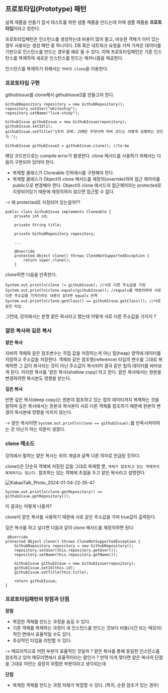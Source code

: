 ## 프로토타입(Prototype) 패턴

실제 제품을 만들기 앞서 테스트를 위한 샘플 제품을 만드는데 이때 샘플 제품을 **프로토타입**이라고 칭한다.

프로토타입패턴은 인스턴스를 생성하는데 비용이 많이 들고, 비슷한 객체가 이미 있는 경우 사용되는 생성 패턴 중 하나이다. DB 혹은 네트워크 요청을 거쳐 가져온 데이터를 기반으로 인스턴스를 만드는 경우를 예로 들 수 있다. 이때 프로토타입패턴은 기존 인스턴스를 복제하여 새로운 인스턴스를 만드는 메커니즘을 제공한다.

인스턴스를 복제하기 위해서는 ```자바의 clone```을 이용한다.

### 프로토타입 구현

githubIssue를 clone해서 githubIssue2를 만들고자 한다.

```
GithubRepository repository = new GithubRepository();
repository.setUser("whiteship");
repository.setName("live-study");

GithubIssue githubIssue = new GithubIssue(repository);
githubIssue.setId(1);
githubIssue.setTitle("1주차 과제: JVM은 무엇이며 자바 코드는 어떻게 실행하는 것인가.");

GithubIssue githubIssue2 = githubIssue.clone(); //to-be
```

해당 코드만으로는 compile error가 발생한다. clone 메서드를 사용하기 위해서는 다음이 구현되어 있어야 한다.

- 복제할 클래스가 Cloneable 인퍼에시를 구현해야 한다.
- 복제할 클래스가 Object의 clone 메서드를 재정의(override)하여 접근 제어자를 public으로 변경해야 한다. Object의 clone 메서드의 접근제어자는 protected로 지정되어있기 때문에 재정의하지 않으면 접근할 수 없다.

-> 왜 protected로 지정되어 있는걸까??

```
public class GithubIssue implements Cloneable {
    private int id;

    private String title;

    private GithubRepository repository;

    ...

    @Override
    protected Object clone() throws CloneNotSupportedException {
        return super.clone();
    }
```

clone하면 다음을 만족한다.

```
System.out.println(clone != githubIssue); //서로 다른 주소값을 가짐
System.out.println(clone.equals(githubIssue)); //equals를 재정의하여 서로 다른 주소값을 가지더라도 내용이 같다면 equals 만족
System.out.println(clone.getClass() == githubIssue.getClass()); //서로 같은 타입
```

그런데, 강의에서는 분명 얕은 복사라고 했는데 어떻게 서로 다른 주소값을 가지지 ?

### 얕은 복사와 깊은 복사

**얕은 복사**

자바의 객체와 같은 참조변수는 직접 값을 저장하는게 아닌 힙(heap) 영역에 데이터를 저장하고 주소값을 저장한다. 객체와 같은 참조형(reference) 타입의 변수를 그대로 복제하면 그 값이 복사되는 것이 아닌 주소값이 복사되어 결국 같은 힙의 데이터를 바라보게 된다. 이러한 복사를 '얕은 복사(shallow copy)'라고 한다. 얕은 복사에서는 원본을 변경하려면 복사본도 영향을 받는다.

**깊은 복사**

반면 깊은 복사(deep copy)는 원본이 참조하고 있는 힙의 데이터까지 복제하는 것을 말하며 깊은 복사에서는 원본과 복사본이 서로 다른 객체를 참조하기 때문에 원본의 변경이 복사본에 영향을 미치지 않는다.

-> 얕은 복사이면 ```System.out.println(clone == githubIssue);```를 만족시켜야하는 것 아닌가 하는 의문이 생겼다.

### clone 메소드

강의에서 말하는 얕은 복사는 위의 개념과 살짝 다른 의미로 언급된 듯하다.

clone()은 단순히 객체에 저장된 값을 그대로 복제할 뿐, ```객체가 참조하고 있는 객체까지 복제하지는 않는다.``` 참조하는 있는 객체에 초점을 두고 얕은 복사라고 설명한다.

![KakaoTalk_Photo_2024-01-04-22-35-47](https://github.com/JINU-CHANG/TIL/assets/98975580/531754c9-2094-432d-8370-47203155b070)

```System.out.println(clone.getRepository() == githubIssue.getRepository());```

이 결과는 어떻게 나올까?

clone이 얕은 복사를 사용하기 때문에 서로 같은 주소값을 가져 true값이 출력된다.

깊은 복사를 하고 싶다면 다음과 같이 clone 메서드를 재정의하면 된다.

```
 @Override
protected Object clone() throws CloneNotSupportedException {
    GithubRepository repository = new GithubRepository();
    repository.setUser(this.repository.getUser());
    repository.setName(this.repository.getName());

    GithubIssue githubIssue = new GithubIssue(repository);
    githubIssue.setId(this.id);
    githubIssue.setTitle(this.title);

    return githubIssue;
}
```

### 프로토타입패턴의 장점과 단점

**장점**
- 복잡한 객체를 만드는 과정을 숨길 수 있다.
- 기존 객체를 복제하는 과정이 새 인스턴스를 만드는 것보다 비용(시간 또는 메모리)적인 면에서 효율적일 수도 있다.
- 추상적인 타입을 리턴할 수 있다.

-> 메모리적으로 어떤 부분이 효율적인 것일까 ? 얕은 복사를 통해 동일한 인스턴스를 참조하고 있어 메모리면에서 효율적이라는 말인가 ? 만약 이게 맞다면 얕은 복사의 단점을 그대로 떠안는 굉장히 위험한 부분이라고 생각되는데

**단점**
- 복제한 객체를 만드는 과정 자체가 복잡할 수 있다. (특히, 순환 참조가 있는 경우)

